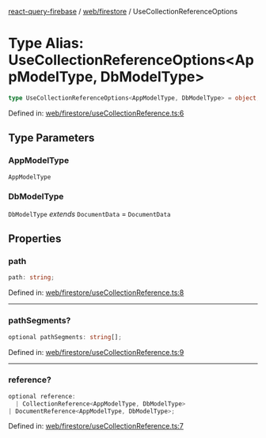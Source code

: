 [react-query-firebase](../../../modules.md) / [web/firestore](../index.md) / UseCollectionReferenceOptions

# Type Alias: UseCollectionReferenceOptions\<AppModelType, DbModelType\>

```ts
type UseCollectionReferenceOptions<AppModelType, DbModelType> = object;
```

Defined in: [web/firestore/useCollectionReference.ts:6](https://github.com/vpishuk/react-query-firebase/blob/10e2945f75363a784c3dfc0e90b9f7a489dcc848/web/firestore/useCollectionReference.ts#L6)

## Type Parameters

### AppModelType

`AppModelType`

### DbModelType

`DbModelType` *extends* `DocumentData` = `DocumentData`

## Properties

### path

```ts
path: string;
```

Defined in: [web/firestore/useCollectionReference.ts:8](https://github.com/vpishuk/react-query-firebase/blob/10e2945f75363a784c3dfc0e90b9f7a489dcc848/web/firestore/useCollectionReference.ts#L8)

***

### pathSegments?

```ts
optional pathSegments: string[];
```

Defined in: [web/firestore/useCollectionReference.ts:9](https://github.com/vpishuk/react-query-firebase/blob/10e2945f75363a784c3dfc0e90b9f7a489dcc848/web/firestore/useCollectionReference.ts#L9)

***

### reference?

```ts
optional reference: 
  | CollectionReference<AppModelType, DbModelType>
| DocumentReference<AppModelType, DbModelType>;
```

Defined in: [web/firestore/useCollectionReference.ts:7](https://github.com/vpishuk/react-query-firebase/blob/10e2945f75363a784c3dfc0e90b9f7a489dcc848/web/firestore/useCollectionReference.ts#L7)
